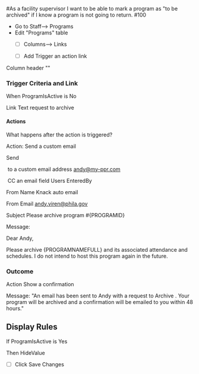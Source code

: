#As a facility supervisor I want to be able to mark a program as "to be archived" if I know a program is not going to return. #100



* Go to Staff--> Programs
* Edit "Programs" table
  - [ ] Columns--> Links
  - [ ] Add Trigger an action link



Column header ""



### Trigger Criteria and Link

When ProgramIsActive is No

Link Text request to archive

#### Actions

What happens after the action is triggered?

Action: Send a custom email

Send 

​	to a custom email address andy@my-ppr.com

​	CC an email field Users EnteredBy

From Name Knack auto email

From Email andy.viren@phila.gov

Subject Please archive program #{PROGRAMID}

Message:

Dear Andy,

Please archive {PROGRAMNAMEFULL} and its associated attendance and schedules. I do not intend to host this program again in the future.



### Outcome

Action Show a confirmation 

Message: "An email has been sent to Andy with a request to Archive . Your program will be archived and a confirmation will be emailed to you within 48 hours."



## Display Rules

If ProgramIsActive is Yes

Then HideValue





- [ ] Click Save Changes

